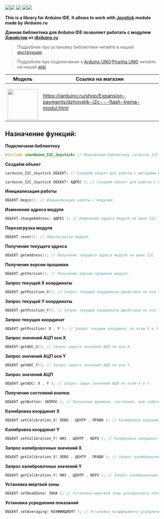 [![](https://iarduino.ru/img/logo.svg)](https://iarduino.ru)[![](https://wiki.iarduino.ru/img/git-shop.svg?3)](https://iarduino.ru) [![](https://wiki.iarduino.ru/img/git-wiki.svg?2)](https://wiki.iarduino.ru) [![](https://wiki.iarduino.ru/img/git-lesson.svg?2)](https://lesson.iarduino.ru)[![](https://wiki.iarduino.ru/img/git-forum.svg?2)](http://forum.trema.ru)

**This is a library for Arduino IDE. It allows to work with [Joystick](https://iarduino.ru/shop/Expansion-payments/dzhoystik-i2c---flash-trema-modul.html) module made by iArduino.ru**

**Данная библиотека для Arduino IDE позволяет работать с модулем [Джойстик](https://iarduino.ru/shop/Expansion-payments/dzhoystik-i2c---flash-trema-modul.html) от [iArduino.ru](https://iarduino.ru)**

> Подробнее про установку библиотеки читайте в нашей [инструкции](https://wiki.iarduino.ru/page/Installing_libraries/).

> Подробнее про подключение к [Arduino UNO](https://iarduino.ru/shop/boards/arduino-uno-r3.html)/[Piranha UNO](https://iarduino.ru/shop/boards/piranha-uno-r3.html) читайте на нашей [wiki](https://wiki.iarduino.ru/page/joystick-i2c/#h3_3)


| Модель | Ссылка на магазин |
|---|---|
| <p></p> <img src="https://wiki.iarduino.ru/img/resources/1235/1235.svg" width="100px"></img>| https://iarduino.ru/shop/Expansion-payments/dzhoystik-i2c---flash-trema-modul.html |

## Назначение функций:

**Подключаем библиотеку** 

```C++
#include <iarduino_I2C_Joystick> // Подключаем библиотеку iarduino_I2C_Joystick для работы с модулем.
```

**Создаём объект** 

```C++
iarduino_I2C_Joystick ОБЪЕКТ; // Создаём объект для работы с методами библиотеки без указания адреса модуля на шине I2C.

iarduino_I2C_Joystick ОБЪЕКТ( АДРЕС ); // Создаём объект для работы с методами библиотеки указывая адрес модуля на шине I2C.
```

**Инициализация работы** 

```C++
ОБЪЕКТ.begin(); // Инициализация работы с модулем.
```

**Изменение адреса модуля** 

```C++
ОБЪЕКТ.changeAddress( АДРЕС ); // Изменение адреса модуля на шине I2C.
```

**Перезагрузка модуля**

```C++
ОБЪЕКТ.reset(); // Перезагрузка модуля.
```

**Получение текущего адреса** 

```C++
ОБЪЕКТ.getAddress(); // Получение текущего адреса модуля на шине I2C.
```

**Получение версии прошивки** 

```C++
ОБЪЕКТ.getVersion(); // Получение версии прошивки модуля.
```

**Запрос текущей X координаты** 

```C++
ОБЪЕКТ.getPosition_X(); // Запрос текущей координаты джойстика по оси X.
```

**Запрос текущей Y координаты** 

```C++
ОБЪЕКТ.getPosition_Y(); // Запрос текущей координаты джойстика по оси Y.
```

**Запрос текущих координат** 

```C++
ОБЪЕКТ.getPosition( X , Y ); // Запрос текущих координат по осям X и Y.
```

**Запрос значений АЦП оси X** 

```C++
ОБЪЕКТ.getADC_X(); // Запрос сырого значения АЦП по оси X.
```

**Запрос значений АЦП оси Y** 

```C++
ОБЪЕКТ.getADC_Y(); // Запрос сырого значения АЦП по оси Y.
```

**Запрос значений АЦП** 

```C++
ОБЪЕКТ.getADC( X , Y ); // Запрос сырых значений АЦП по осям X и Y.
```

**Получение состояний кнопки**

```C++
ОБЪЕКТ.getButton( ЗАПРОС ); // Получение времени, состояния, или события кнопки.
```

**Калибровка координат X** 

```C++
ОБЪЕКТ.setCalibration_X( ЛЕВО , ЦЕНТР , ПРАВО ); // Калибровка координат по оси X.
```

**Калибровка координат Y** 

```C++
ОБЪЕКТ.setCalibration_Y( НИЗ , ЦЕНТР , ВЕРХ ); // Калибровка координат по оси Y.
```

**Запрос калибровочных значений X** 

```C++
ОБЪЕКТ.getCalibration_X( ЛЕВО , ЦЕНТР , ПРАВО ); // Запрос калибровочных значений.
```

**Запрос калибровочных значений Y** 

```C++
ОБЪЕКТ.getCalibration_Y( НИЗ , ЦЕНТР , ВЕРХ ); // Запрос калибровочных значений.
```

**Установка мертвой зоны** 

```C++
ОБЪЕКТ.setDeadZone( ЗОНА ); // Установка мертвой зоны центрального положения.
```

**Установка усреднения показаний** 

```C++
ОБЪЕКТ.setAveraging( КОЭФФИЦИЕНТ ); // Установка коэффициента усреднения показаний.
```

